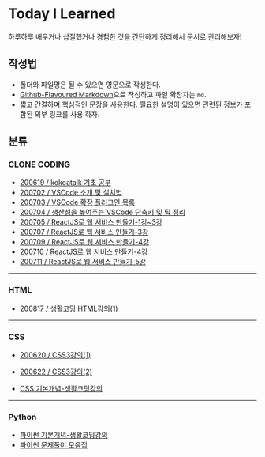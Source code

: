 # Today I Learned

하루하루 배우거나 삽질했거나 경험한 것을 간단하게 정리해서 문서로 관리해보자!

## 작성법

- 폴더와 파일명은 될 수 있으면 영문으로 작성한다.
- [Github-Flavoured Markdown](https://guides.github.com/features/mastering-markdown/)으로 작성하고 파일 확장자는 `md`.
- 짧고 간결하며 핵심적인 문장을 사용한다. 필요한 설명이 있으면 관련된 정보가 포함된 외부 링크를 사용 하자.

## 분류

### CLONE CODING

- [200619 / kokoatalk 기초 공부](https://github.com/kjhabc2002/TIL/blob/master/CLONE_CODING/20200619.md)
- [200702 / VSCode 소개 및 설치법](https://github.com/kjhabc2002/TIL/blob/master/CLONE_CODING/20200702.md)
- [200703 / VSCode 확장 플러그인 목록](https://github.com/kjhabc2002/TIL/blob/master/CLONE_CODING/20200703.md)
- [200704 / 생산성을 높여주는 VSCode 단축키 및 팁 정리](https://github.com/kjhabc2002/TIL/blob/master/CLONE_CODING/20200704.md)
- [200705 / ReactJS로 웹 서비스 만들기-1강~3강](https://github.com/kjhabc2002/TIL/blob/master/CLONE_CODING/20200705.md)
- [200707 / ReactJS로 웹 서비스 만들기-3강](https://github.com/kjhabc2002/TIL/blob/master/CLONE_CODING/20200707.md)
- [200709 / ReactJS로 웹 서비스 만들기-4강](https://github.com/kjhabc2002/TIL/blob/master/CLONE_CODING/20200709.md)
- [200710 / ReactJS로 웹 서비스 만들기-4강](https://github.com/kjhabc2002/TIL/blob/master/CLONE_CODING/20200710.md)
- [200711 / ReactJS로 웹 서비스 만들기-5강](https://github.com/kjhabc2002/TIL/blob/master/CLONE_CODING/20200711.md)

---

### HTML

- [200817 / 생활코딩 HTML강의(1)](https://github.com/kjhabc2002/TIL/blob/master/html/20200817.md)

---

### CSS

- [200620 / CSS3강의(1)](https://github.com/kjhabc2002/TIL/blob/master/css3/20200620.md)
- [200622 / CSS3강의(2)](https://github.com/kjhabc2002/TIL/blob/master/css3/20200622.md)

- [CSS 기본개념-생활코딩강의](https://github.com/kjhabc2002/TIL/blob/master/css3/css_basic.md)

---

### Python

- [파이썬 기본개념-생활코딩강의](https://github.com/kjhabc2002/TIL/blob/master/Phython/python_basic.md)
- [파이썬 문제풀이 모음집](https://github.com/kjhabc2002/TIL/blob/master/Phython/pythonexam.md)

